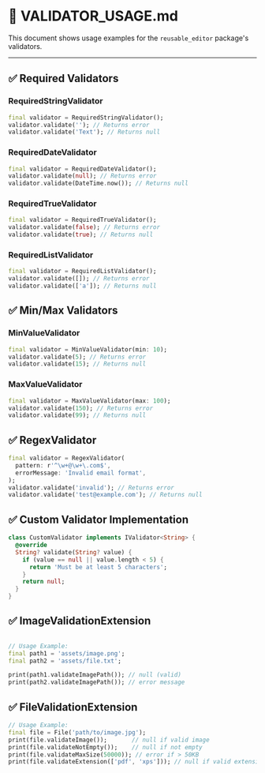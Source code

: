 # 📗 VALIDATOR_USAGE.md

This document shows usage examples for the `reusable_editor` package's validators.

---

## ✅ Required Validators

### RequiredStringValidator

```dart
final validator = RequiredStringValidator();
validator.validate(''); // Returns error
validator.validate('Text'); // Returns null
```

### RequiredDateValidator

```dart
final validator = RequiredDateValidator();
validator.validate(null); // Returns error
validator.validate(DateTime.now()); // Returns null
```

### RequiredTrueValidator

```dart
final validator = RequiredTrueValidator();
validator.validate(false); // Returns error
validator.validate(true); // Returns null
```

### RequiredListValidator

```dart
final validator = RequiredListValidator();
validator.validate([]); // Returns error
validator.validate(['a']); // Returns null
```

## ✅ Min/Max Validators

### MinValueValidator

```dart
final validator = MinValueValidator(min: 10);
validator.validate(5); // Returns error
validator.validate(15); // Returns null
```

### MaxValueValidator

```dart
final validator = MaxValueValidator(max: 100);
validator.validate(150); // Returns error
validator.validate(99); // Returns null
```

## ✅ RegexValidator

```dart
final validator = RegexValidator(
  pattern: r'^\w+@\w+\.com$',
  errorMessage: 'Invalid email format',
);
validator.validate('invalid'); // Returns error
validator.validate('test@example.com'); // Returns null
```

## ✅ Custom Validator Implementation

```dart
class CustomValidator implements IValidator<String> {
  @override
  String? validate(String? value) {
    if (value == null || value.length < 5) {
      return 'Must be at least 5 characters';
    }
    return null;
  }
}
```

## ✅ ImageValidationExtension

```dart

// Usage Example:
final path1 = 'assets/image.png';
final path2 = 'assets/file.txt';

print(path1.validateImagePath()); // null (valid)
print(path2.validateImagePath()); // error message

```

## ✅ FileValidationExtension

```dart
// Usage Example:
final file = File('path/to/image.jpg');
print(file.validateImage());       // null if valid image
print(file.validateNotEmpty());    // null if not empty
print(file.validateMaxSize(50000)); // error if > 50KB
print(file.validateExtension(['pdf', 'xps'])); // null if valid extension
```
